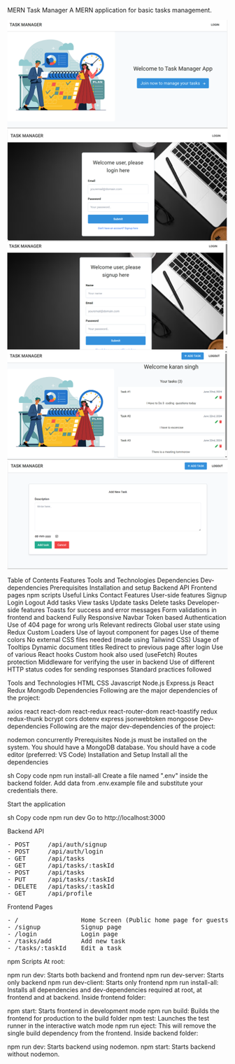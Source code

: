MERN Task Manager
A MERN application for basic tasks management.

![Dashboard](./frontend/src/components/Image/Dashboard.png)
![Login Page](./frontend/src/components/Image/Loginpage.png)
![Signup Page](./frontend/src/components/Image/Signup.png)
![User Interface](./frontend/src/components/Image/Ui.png)
![New Task](./frontend/src/components/Image/Newtask.png)

Table of Contents
Features
Tools and Technologies
Dependencies
Dev-dependencies
Prerequisites
Installation and setup
Backend API
Frontend pages
npm scripts
Useful Links
Contact
Features
User-side features
Signup
Login
Logout
Add tasks
View tasks
Update tasks
Delete tasks
Developer-side features
Toasts for success and error messages
Form validations in frontend and backend
Fully Responsive Navbar
Token based Authentication
Use of 404 page for wrong urls
Relevant redirects
Global user state using Redux
Custom Loaders
Use of layout component for pages
Use of theme colors
No external CSS files needed (made using Tailwind CSS)
Usage of Tooltips
Dynamic document titles
Redirect to previous page after login
Use of various React hooks
Custom hook also used (useFetch)
Routes protection
Middleware for verifying the user in backend
Use of different HTTP status codes for sending responses
Standard practices followed

Tools and Technologies
HTML
CSS
Javascript
Node.js
Express.js
React
Redux
Mongodb
Dependencies
Following are the major dependencies of the project:

axios
react
react-dom
react-redux
react-router-dom
react-toastify
redux
redux-thunk
bcrypt
cors
dotenv
express
jsonwebtoken
mongoose
Dev-dependencies
Following are the major dev-dependencies of the project:

nodemon
concurrently
Prerequisites
Node.js must be installed on the system.
You should have a MongoDB database.
You should have a code editor (preferred: VS Code)
Installation and Setup
Install all the dependencies

sh
Copy code
npm run install-all
Create a file named ".env" inside the backend folder. Add data from .env.example file and substitute your credentials there.

Start the application

sh
Copy code
npm run dev
Go to http://localhost:3000

Backend API

<pre>
- POST     /api/auth/signup
- POST     /api/auth/login
- GET      /api/tasks
- GET      /api/tasks/:taskId
- POST     /api/tasks
- PUT      /api/tasks/:taskId
- DELETE   /api/tasks/:taskId
- GET      /api/profile
</pre>

Frontend Pages

<pre>
- /                 Home Screen (Public home page for guests and private dashboard (tasks) for logged-in users)
- /signup           Signup page
- /login            Login page
- /tasks/add        Add new task
- /tasks/:taskId    Edit a task
</pre>

npm Scripts
At root:

npm run dev: Starts both backend and frontend
npm run dev-server: Starts only backend
npm run dev-client: Starts only frontend
npm run install-all: Installs all dependencies and dev-dependencies required at root, at frontend and at backend.
Inside frontend folder:

npm start: Starts frontend in development mode
npm run build: Builds the frontend for production to the build folder
npm test: Launches the test runner in the interactive watch mode
npm run eject: This will remove the single build dependency from the frontend.
Inside backend folder:

npm run dev: Starts backend using nodemon.
npm start: Starts backend without nodemon.
